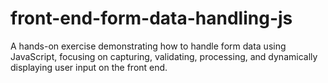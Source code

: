 # front-end-form-data-handling-js
 A hands-on exercise demonstrating how to handle form data using JavaScript, focusing on capturing, validating, processing, and dynamically displaying user input on the front end.

